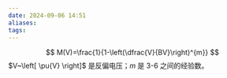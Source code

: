 ```yaml
---
date: 2024-09-06 14:51
aliases: 
tags: 
---
```

$$
M(V)=\frac{1}{1-\left(\dfrac{V}{BV}\right)^{m}}
$$
$V~\left[ \pu{V} \right]$ 是反偏电压；$m$ 是 3-6 之间的经验数。